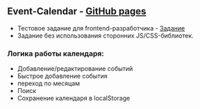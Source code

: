 ## Event-Calendar - [GitHub pages](https://yankina.github.io/Event-Calendar/)
* Тестовое задание для frontend-разработчика - [Задание](https://github.com/hhru/frontend-test)
* Задание без использования сторонних JS/CSS-библиотек.

### Логика работы календаря:
* Добавление/редактирование событий
* Быстрое добавление события 
* переход по месяцам
* Поиск
* Сохранение календаря в localStorage 